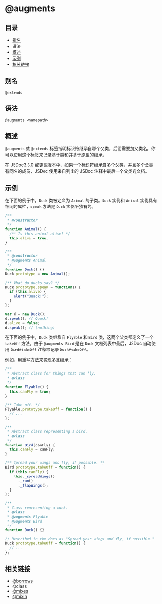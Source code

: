 # @augments

## 目录

- [别名](#别名)
- [语法](#语法)
- [概述](#概述)
- [示例](#示例)
- [相关链接](#相关链接)

## 别名

```
@extends
```

## 语法

```
@augments <namepath>
```

## 概述

`@augments` 或 `@extends` 标签指明标识符继承自哪个父类，后面需要加父类名。你可以使用这个标签来记录基于类和并基于原型的继承。

在 JSDoc3.3.0 或更高版本中，如果一个标识符继承自多个父类，并且多个父类有同名的成员，JSDoc 使用来自列出的 JSDoc 注释中最后一个父类的文档。

## 示例

在下面的例子中，`Duck` 类被定义为 `Animal` 的子类。`Duck` 实例和 `Animal` 实例具有相同的属性，`speak` 方法是 `Duck` 实例所独有的。

```javascript
/**
 * @constructor
 */
function Animal() {
  /** Is this animal alive? */
  this.alive = true;
}

/**
 * @constructor
 * @augments Animal
 */
function Duck() {}
Duck.prototype = new Animal();

/** What do ducks say? */
Duck.prototype.speak = function() {
  if (this.alive) {
    alert("Quack!");
  }
};

var d = new Duck();
d.speak(); // Quack!
d.alive = false;
d.speak(); // (nothing)
```

在下面的例子中，`Duck` 类继承自 `Flyable` 和 `Bird` 类，这两个父类都定义了一个 `takeOff` 方法。由于 `@augments Bird` 是在 `Duck` 文档列表中最后，JSDoc 自动使用 `Bird#takeOff` 注释来记录 `Duck#takeOff`。

例如，用重写方法来实现多重继承：

```javascript
/**
 * Abstract class for things that can fly.
 * @class
 */
function Flyable() {
  this.canFly = true;
}

/** Take off. */
Flyable.prototype.takeOff = function() {
  // ...
};

/**
 * Abstract class representing a bird.
 * @class
 */
function Bird(canFly) {
  this.canFly = canFly;
}

/** Spread your wings and fly, if possible. */
Bird.prototype.takeOff = function() {
  if (this.canFly) {
    this._spreadWings()
      ._run()
      ._flapWings();
  }
};

/**
 * Class representing a duck.
 * @class
 * @augments Flyable
 * @augments Bird
 */
function Duck() {}

// Described in the docs as "Spread your wings and fly, if possible."
Duck.prototype.takeOff = function() {
  // ...
};
```

## 相关链接

- [@borrows](./tags-borrows.md)
- [@class](./tags-class.md)
- [@mixes](./tags-mixes.md)
- [@mixin](./tags-mixin.md)
